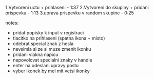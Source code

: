 1.Vytvoreni uctu + prihlaseni - 1:37
2.Vytvoreni do skupiny + pridani prispevku - 1:13
3.uprava prispevku v random skupine - 0:25

notes:

- pridat popisky k input v registraci
- tlacitko na prihlaseni (spatna ikona + misto)
- odebrat special znak z hesla
- nevsimla si ze si muze zmenit ikonku
- pridani vlakna napicu
- nepovolovat specialni znaky v handle
- enter na odeslani upravy postu
- vyber ikonek by mel mit vetsi ikonky


